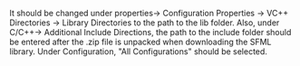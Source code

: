 It should be changed under properties-> Configuration Properties -> VC++ Directories -> 
Library Directories to the path to the lib folder.
Also, under C/C++-> Additional Include Directions, the path to the include folder should be entered after the .zip file is unpacked when downloading the SFML library.
Under Configuration, "All Configurations" should be selected.


